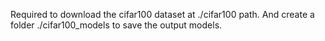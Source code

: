 Required to download the cifar100 dataset at ./cifar100 path.
And create a folder ./cifar100_models to save the output models.
